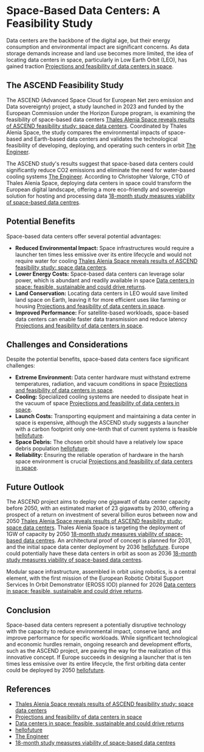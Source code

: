 # Space-Based Data Centers: A Feasibility Study

Data centers are the backbone of the digital age, but their energy consumption and environmental impact are significant concerns. As data storage demands increase and land use becomes more limited, the idea of locating data centers in space, particularly in Low Earth Orbit (LEO), has gained traction [Projections and feasibility of data centers in space](https://www.techtarget.com/searchdatacenter/tip/Projections-and-feasibility-of-data-centers-in-space).

## The ASCEND Feasibility Study

The ASCEND (Advanced Space Cloud for European Net zero emission and Data sovereignty) project, a study launched in 2023 and funded by the European Commission under the Horizon Europe program, is examining the feasibility of space-based data centers [Thales Alenia Space reveals results of ASCEND feasibility study: space data centers](https://www.thalesaleniaspace.com/en/press-releases/thales-alenia-space-reveals-results-ascend-feasibility-study-space-data-centers-0). Coordinated by Thales Alenia Space, the study compares the environmental impacts of space-based and Earth-based data centers and validates the technological feasibility of developing, deploying, and operating such centers in orbit [The Engineer](https://www.theengineer.co.uk/content/news/feasibility-study-on-space-based-data-centres-shows-promising-results/).

The ASCEND study's results suggest that space-based data centers could significantly reduce CO2 emissions and eliminate the need for water-based cooling systems [The Engineer](https://www.theengineer.co.uk/content/news/feasibility-study-on-space-based-data-centres-shows-promising-results/). According to Christopher Valorge, CTO of Thales Alenia Space, deploying data centers in space could transform the European digital landscape, offering a more eco-friendly and sovereign solution for hosting and processing data [18-month study measures viability of space-based data centres](https://www.techerati.com/news-hub/18-month-study-measures-viability-of-space-based-data-centres/).

## Potential Benefits

Space-based data centers offer several potential advantages:

*   **Reduced Environmental Impact:** Space infrastructures would require a launcher ten times less emissive over its entire lifecycle and would not require water for cooling [Thales Alenia Space reveals results of ASCEND feasibility study: space data centers](https://www.thalesaleniaspace.com/en/press-releases/thales-alenia-space-reveals-results-ascend-feasibility-study-space-data-centers-0).
*   **Lower Energy Costs:** Space-based data centers can leverage solar power, which is abundant and readily available in space [Data centers in space: feasible, sustainable and could drive returns](https://www.constellationr.com/blog-news/insights/data-centers-space-feasible-sustainable-and-could-drive-returns).
*   **Land Conservation:** Locating data centers in LEO would save limited land space on Earth, leaving it for more efficient uses like farming or housing [Projections and feasibility of data centers in space](https://www.techtarget.com/searchdatacenter/tip/Projections-and-feasibility-of-data-centers-in-space).
*   **Improved Performance:** For satellite-based workloads, space-based data centers can enable faster data transmission and reduce latency [Projections and feasibility of data centers in space](https://www.techtarget.com/searchdatacenter/tip/Projections-and-feasibility-of-data-centers-in-space).

## Challenges and Considerations

Despite the potential benefits, space-based data centers face significant challenges:

*   **Extreme Environment:** Data center hardware must withstand extreme temperatures, radiation, and vacuum conditions in space [Projections and feasibility of data centers in space](https://www.techtarget.com/searchdatacenter/tip/Projections-and-feasibility-of-data-centers-in-space).
*   **Cooling:** Specialized cooling systems are needed to dissipate heat in the vacuum of space [Projections and feasibility of data centers in space](https://www.techtarget.com/searchdatacenter/tip/Projections-and-feasibility-of-data-centers-in-space).
*   **Launch Costs:** Transporting equipment and maintaining a data center in space is expensive, although the ASCEND study suggests a launcher with a carbon footprint only one-tenth that of current systems is feasible [hellofuture](https://hellofuture.orange.com/en/lower-emissions-and-reinforced-digital-sovereignty-the-plan-for-datacentres-in-space/).
*   **Space Debris:** The chosen orbit should have a relatively low space debris population [hellofuture](https://hellofuture.orange.com/en/lower-emissions-and-reinforced-digital-sovereignty-the-plan-for-datacentres-in-space/).
*   **Reliability:** Ensuring the reliable operation of hardware in the harsh space environment is crucial [Projections and feasibility of data centers in space](https://www.techtarget.com/searchdatacenter/tip/Projections-and-feasibility-of-data-centers-in-space).

## Future Outlook

The ASCEND project aims to deploy one gigawatt of data center capacity before 2050, with an estimated market of 23 gigawatts by 2030, offering a prospect of a return on investment of several billion euros between now and 2050 [Thales Alenia Space reveals results of ASCEND feasibility study: space data centers](https://www.thalesaleniaspace.com/en/press-releases/thales-alenia-space-reveals-results-ascend-feasibility-study-space-data-centers-0). Thales Alenia Space is targeting the deployment of 1GW of capacity by 2050 [18-month study measures viability of space-based data centres](https://www.techerati.com/news-hub/18-month-study-measures-viability-of-space-based-data-centres/). An architectural proof of concept is planned for 2031, and the initial space data center deployment by 2036 [hellofuture](https://hellofuture.orange.com/en/lower-emissions-and-reinforced-digital-sovereignty-the-plan-for-datacentres-in-space/). Europe could potentially have these data centers in orbit as soon as 2036 [18-month study measures viability of space-based data centres](https://www.techerati.com/news-hub/18-month-study-measures-viability-of-space-based-data-centres/).

Modular space infrastructure, assembled in orbit using robotics, is a central element, with the first mission of the European Robotic Orbital Support Services In Orbit Demonstrator (EROSS IOD) planned for 2026 [Data centers in space: feasible, sustainable and could drive returns](https://www.constellationr.com/blog-news/insights/data-centers-space-feasible-sustainable-and-could-drive-returns).

## Conclusion

Space-based data centers represent a potentially disruptive technology with the capacity to reduce environmental impact, conserve land, and improve performance for specific workloads. While significant technological and economic hurdles remain, ongoing research and development efforts, such as the ASCEND project, are paving the way for the realization of this innovative concept. If Europe succeeds in designing a launcher that is ten times less emissive over its entire lifecycle, the first orbiting data center could be deployed by 2050 [hellofuture](https://hellofuture.orange.com/en/lower-emissions-and-reinforced-digital-sovereignty-the-plan-for-datacentres-in-space/).

## References

*   [Thales Alenia Space reveals results of ASCEND feasibility study: space data centers](https://www.thalesaleniaspace.com/en/press-releases/thales-alenia-space-reveals-results-ascend-feasibility-study-space-data-centers-0)
*   [Projections and feasibility of data centers in space](https://www.techtarget.com/searchdatacenter/tip/Projections-and-feasibility-of-data-centers-in-space)
*   [Data centers in space: feasible, sustainable and could drive returns](https://www.constellationr.com/blog-news/insights/data-centers-space-feasible-sustainable-and-could-drive-returns)
*   [hellofuture](https://hellofuture.orange.com/en/lower-emissions-and-reinforced-digital-sovereignty-the-plan-for-datacentres-in-space/)
*   [The Engineer](https://www.theengineer.co.uk/content/news/feasibility-study-on-space-based-data-centres-shows-promising-results/)
*   [18-month study measures viability of space-based data centres](https://www.techerati.com/news-hub/18-month-study-measures-viability-of-space-based-data-centres/)